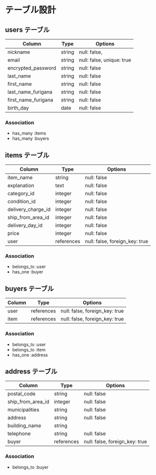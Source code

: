 # テーブル設計

## users テーブル

| Column              | Type    | Options                   |
| ------------------- | ------- | ------------------------- |
| nickname            | string  | null: false,              |
| email               | string  | null: false, unique: true |
| encrypted_password  | string  | null: false               |
| last_name           | string  | null: false               |
| first_name          | string  | null: false               |
| last_name_furigana  | string  | null: false               |
| first_name_furigana | string  | null: false               |
| birth_day           | date    | null: false               |


### Association

- has_many :items
- has_many :buyers

## items テーブル

| Column              | Type       | Options                         |
| ------------------- | ---------- | ------------------------------- |
| item_name           | string     | null: false                     |
| explanation         | text       | null: false                     |
| category_id         | integer    | null: false                     |
| condition_id        | integer    | null: false                     |
| delivery_charge_id  | integer    | null: false                     |
| ship_from_area_id   | integer    | null: false                     |
| delivery_day_id     | integer    | null: false                     |
| price               | integer    | null: false                     |
| user                | references | null: false, foreign_key: true  |

### Association

- belongs_to :user
- has_one :buyer

## buyers テーブル

| Column         | Type       | Options                        |
| -------------- | ---------- | ------------------------------ |
| user           | references | null: false, foreign_key: true |
| item           | references | null: false, foreign_key: true |

### Association

- belongs_to :user
- belongs_to :item
- has_one :address

## address テーブル

| Column             | Type       | Options                        |
| ------------------ | ---------- | ------------------------------ |
| postal_code        | string     | null: false                    |
| ship_from_area_id  | integer    | null: false                    |
| municipalities     | string     | null: false                    |
| address            | string     | null: false                    |
| building_name      | string     |                                |
| telephone          | string     | null: false                    |
| buyer              | references | null: false, foreign_key: true |

### Association

- belongs_to :buyer